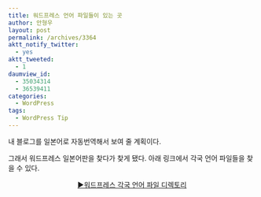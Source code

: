 ```yaml
---
title: 워드프레스 언어 파일들이 있는 곳
author: 안형우
layout: post
permalink: /archives/3364
aktt_notify_twitter:
  - yes
aktt_tweeted:
  - 1
daumview_id:
  - 35034314
  - 36539411
categories:
  - WordPress
tags:
  - WordPress Tip
---
```

내 블로그를 일본어로 자동번역해서 보여 줄 계획이다.

그래서 워드프레스 일본어판을 찾다가 찾게 됐다. 아래 링크에서 각국 언어 파일들을 찾을 수 있다.

<p style="text-align: center;">
  <a href="http://svn.automattic.com/wordpress-i18n/">▶워드프레스 각국 언어 파일 디렉토리</a>
</p>
